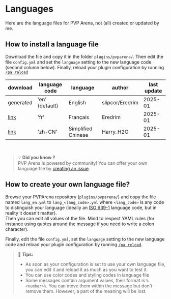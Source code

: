 # Languages

Here are the language files for PVP Arena, not (all) created or updated by me.

## How to install a language file
Download the file and copy it in the folder `plugins/pvparena/`. Then edit the file `config.yml` and 
set the `language` setting to the new language code (second column below).
Finally, reload your plugin configuration by running [`/pa reload`](commands/reload.md)

| download                       | language code  | language           | author          | last update |
|--------------------------------|----------------|--------------------|-----------------|-------------|
| generated                      | 'en' (default) | English            | slipcor/Eredrim | 2025-01     |
| [link](../lang/lang_fr.yml)    | 'fr'           | Français           | Eredrim         | 2025-01     |
| [link](../lang/lang_zh-CN.yml) | 'zh-CN'        | Simplified Chinese | Harry_H2O       | 2025-01     |

<br>

> 💡 **Did you know ?**  
> PVP Arena is powered by community! You can offer your own language file by [creating an issue](https://github.com/Eredrim/pvparena/issues).

## How to create your own language file?

Browse your PVPArena repository (`plugins/pvparena/`) and copy the file named `lang_en.yml` to `lang_<lang_code>.yml`
where `<lang_code>` is any code to distinguish your language (ideally an 
[ISO 639-1](https://en.wikipedia.org/wiki/List_of_ISO_639_language_codes) language code, but in reality it doesn't matter).  
Then you can edit all values of the file. Mind to respect YAML rules (for instance using quotes around the message if 
you need to write a colon character).

Finally, edit the file `config.yml`, set the `language` setting to the new language code and reload your plugin 
configuration by running [`/pa reload`](commands/reload.md).

> 🚩 **Tips:**
> * As soon as your configuration is set to use your own language file, you can edit it and reload it as much as you 
> want to test it.
> * You can use color codes and styling codes in language file
> * Some messages contain argument values, their format is `%<number>%`. You can move them within the message but don't
> remove them. However, a part of the meaning will be lost.